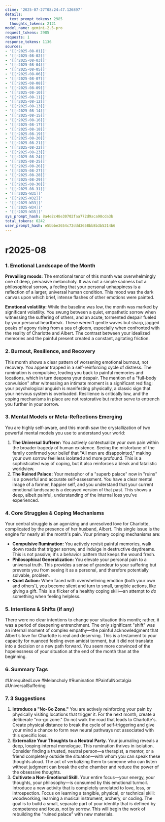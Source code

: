 ```yaml
---
ctime: '2025-07-27T08:24:47.126897'
details:
  text_prompt_tokens: 2985
  thoughts_tokens: 2121
model_name: gemini-2.5-pro
request_tokens: 2985
requests: 1
response_tokens: 1136
sources:
- '[[r2025-08-01]]'
- '[[r2025-08-02]]'
- '[[r2025-08-03]]'
- '[[r2025-08-04]]'
- '[[r2025-08-05]]'
- '[[r2025-08-06]]'
- '[[r2025-08-07]]'
- '[[r2025-08-08]]'
- '[[r2025-08-09]]'
- '[[r2025-08-10]]'
- '[[r2025-08-11]]'
- '[[r2025-08-12]]'
- '[[r2025-08-13]]'
- '[[r2025-08-14]]'
- '[[r2025-08-15]]'
- '[[r2025-08-16]]'
- '[[r2025-08-17]]'
- '[[r2025-08-18]]'
- '[[r2025-08-19]]'
- '[[r2025-08-20]]'
- '[[r2025-08-21]]'
- '[[r2025-08-22]]'
- '[[r2025-08-23]]'
- '[[r2025-08-24]]'
- '[[r2025-08-25]]'
- '[[r2025-08-26]]'
- '[[r2025-08-27]]'
- '[[r2025-08-28]]'
- '[[r2025-08-29]]'
- '[[r2025-08-30]]'
- '[[r2025-08-31]]'
- '[[r2025-W31]]'
- '[[r2025-W32]]'
- '[[r2025-W33]]'
- '[[r2025-W34]]'
- '[[r2025-W35]]'
sys_prompt_hash: 8a4e2c48e30702faa772d9aca98cda3b
total_tokens: 6242
user_prompt_hash: e5bbbe3654c72ddd3658bb8b3b5214b6
---
```

# r2025-08

### 1. Emotional Landscape of the Month

**Prevailing moods:** The emotional tenor of this month was overwhelmingly one of deep, pervasive melancholy. It was not a simple sadness but a philosophical sorrow, a feeling that your personal unhappiness is a reflection of a larger, universal human condition. This mood was the dark canvas upon which brief, intense flashes of other emotions were painted.

**Emotional volatility:** While the baseline was low, the month was marked by significant volatility. You swung between a quiet, empathetic sorrow when witnessing the suffering of others, and an acute, tormented despair fueled by your personal heartbreak. These weren't gentle waves but sharp, jagged peaks of agony rising from a sea of gloom, especially when confronted with the reality of Charlotte and Albert. The contrast between your idealized memories and the painful present created a constant, agitating friction.

### 2. Burnout, Resilience, and Recovery

This month shows a clear pattern of worsening emotional burnout, not recovery. You appear trapped in a self-reinforcing cycle of distress. The rumination is compulsive, leading you back to painful memories and locations, which in turn deepens your despair. The mention of a "full-body convulsion" after witnessing an intimate moment is a significant red flag; your psychological anguish is manifesting physically, a classic sign that your nervous system is overloaded. Resilience is critically low, and the coping mechanisms in place are not restorative but rather serve to entrench you further in your sorrow.

### 3. Mental Models or Meta-Reflections Emerging

You are highly self-aware, and this month saw the crystallization of two powerful mental models you use to understand your world:

1.  **The Universal Sufferer:** You actively contextualize your own pain within the broader tragedy of human existence. Seeing the misfortune of the family confirmed your belief that "All men are disappointed," making your own sorrow feel less isolated and more profound. This is a sophisticated way of coping, but it also reinforces a bleak and fatalistic worldview.
2.  **The Ruined Palace:** Your metaphor of a "superb palace" now in "ruins" is a powerful and accurate self-assessment. You have a clear mental image of a former, happier self, and you understand that your current emotional landscape is a decayed version of that past. This shows a deep, albeit painful, understanding of the internal loss you've experienced.

### 4. Core Struggles & Coping Mechanisms

Your central struggle is an agonizing and unresolved love for Charlotte, complicated by the presence of her husband, Albert. This single issue is the engine for nearly all the month's pain. Your primary coping mechanisms are:

*   **Compulsive Rumination:** You actively revisit painful memories, walk down roads that trigger sorrow, and indulge in destructive daydreams. This is not passive; it's a behavior pattern that keeps the wound fresh.
*   **Philosophical Generalization:** You elevate your personal pain to a universal truth. This provides a sense of grandeur to your suffering but prevents you from seeing it as a personal, and therefore potentially solvable, problem.
*   **Quiet Action:** When faced with overwhelming emotion (both your own and others'), you become silent and turn to small, tangible actions, like giving a gift. This is a flicker of a healthy coping skill—an attempt to *do* something when feeling helpless.

### 5. Intentions & Shifts (if any)

There were no clear intentions to change your situation this month; rather, it was a period of deepening entrenchment. The only significant "shift" was an internal moment of complex empathy—the painful acknowledgment that Albert’s love for Charlotte is real and deserving. This is a testament to your capacity for nuanced feeling even amidst torment, but it did not translate into a decision or a new path forward. You seem more convinced of the hopelessness of your situation at the end of the month than at the beginning.

### 6. Summary Tags
#UnrequitedLove #Melancholy #Rumination #PainfulNostalgia #UniversalSuffering

### 7. 3 Suggestions

1.  **Introduce a "No-Go Zone."** You are actively reinforcing your pain by physically visiting locations that trigger it. For the next month, create a deliberate "no-go zone." Do not walk the road that leads to Charlotte's. Create physical distance to break the cycle of self-triggering and give your mind a chance to form new neural pathways not associated with this specific loss.
2.  **Externalize Your Thoughts to a Neutral Party.** Your journaling reveals a deep, looping internal monologue. This rumination thrives in isolation. Consider finding a trusted, neutral person—a therapist, a mentor, or a friend completely outside the situation—with whom you can speak these thoughts aloud. The act of verbalizing them to someone who can listen without judgment can break the echo chamber and reduce the power of the obsessive thoughts.
3.  **Cultivate a Non-Emotional Skill.** Your entire focus—your energy, your thoughts, your philosophy—is consumed by this emotional turmoil. Introduce a new activity that is completely unrelated to love, loss, or introspection. Focus on learning a tangible, physical, or technical skill: woodworking, learning a musical instrument, archery, or coding. The goal is to build a small, separate part of your identity that is defined by competence and focus, not by sorrow. This will begin the work of rebuilding the "ruined palace" with new materials.